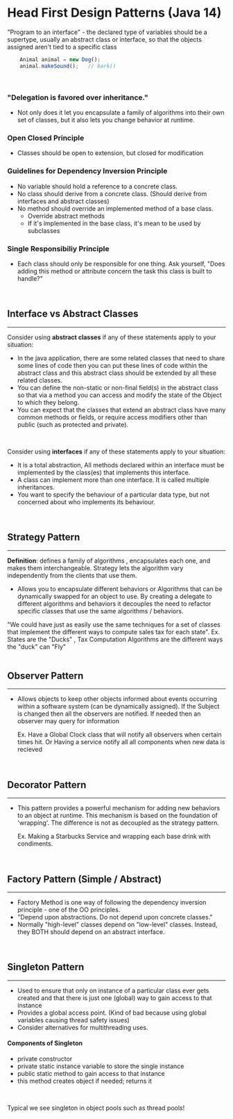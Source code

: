 # Head First Design Patterns (Java 14)

"Program to an interface" - the declared type of variables should be a supertype, usually an abstract class or interface, so that the objects assigned aren't tied to a specific class

```js
    Animal animal = new Dog(); 
    animal.makeSound();   // bark() 
```
<br>

### "Delegation is favored over inheritance."
* Not only does it let you encapsulate a family of algorithms into their own set of classes, but it also lets you change behavior at runtime. 

### Open Closed Principle
* Classes should be open to extension, but closed for modification

### Guidelines for Dependency Inversion Principle
* No variable should hold a reference to a concrete class.
* No class should derive from a concrete class. (Should derive from interfaces and abstract classes)
* No method should override an implemented method of a base class. 
    - Override abstract methods
    - If it's implemented in the base class, it's mean to be used by subclasses 

### Single Responsibiliy Principle
* Each class should only be responsible for one thing. Ask yourself, "Does adding this method or attribute concern the task this class is built to handle?"

<br>

## Interface vs Abstract Classes
---
Consider using **abstract classes** if any of these statements apply to your situation:  

* In the java application, there are some related classes that need to share some lines of code then you can put these lines of code within the abstract class and this abstract class should be extended by all these related classes.
* You can define the non-static or non-final field(s) in the abstract class so that via a method you can access and modify the state of the Object to which they belong.
* You can expect that the classes that extend an abstract class have many common methods or fields, or require access modifiers other than public (such as protected and private).
<br>


Consider using **interfaces** if any of these statements apply to your situation:  

* It is a total abstraction, All methods declared within an interface must be implemented by the class(es) that implements this interface.
* A class can implement more than one interface. It is called multiple inheritances.
* You want to specify the behaviour of a particular data type, but not concerned about who implements its behaviour.

<br>

## Strategy Pattern  <br>
--- 

**Definition**: defines a family of algorithms , encapsulates each one, and makes them interchangeable. Strategy lets the algorithm vary independently from the clients that use them. 

* Allows you to encapsulate different behaviors or Algorithms that can be dynamically swapped for an object to use. By creating a delegate to different algorithms and behaviors it decouples the need to refactor specific classes that use the same algorithms / behaviors. 

"We could have just as easily use the same techniques for a set of classes that implement the different ways to compute sales tax for each state". 
    Ex. States are the "Ducks" , Tax Computation Algorithms are the different ways the "duck" can "Fly" 
<br><br>
## Observer Pattern 
--- 
* Allows objects to keep other objects informed about events occurring within a software system (can be dynamically assigned). If the Subject is changed then all the observers are notified. If needed then an observer may query for information 

    Ex. Have a Global Clock class that will notify all observers when certain times hit. Or Having a service notify all all components when new data is recieved
<br>

## Decorator Pattern
---
* This pattern provides a powerful mechanism for adding new behaviors to an object at runtime. This mechanism is based on the foundation of 'wrapping'. The difference is not as decoupled as the strategy pattern. 

    Ex. Making a Starbucks Service and wrapping each base drink with condiments.
<br>

## Factory Pattern (Simple / Abstract)
--- 
* Factory Method is one way of following the dependency inversion principle - one of the OO principles. 
* "Depend upon abstractions. Do not depend upon concrete classes." 
* Normally "high-level" classes depend on "low-level" classes. Instead, they BOTH should depend on an abstract interface. 
<br>

## Singleton Pattern
---
* Used to ensure that only on instance of a particular class ever gets created and that there is just one (global) way to gain access to that instance 
* Provides a global access point. (Kind of bad because using global variables causing thread safety issues)
* Consider alternatives for multithreading uses. 

#### Components of Singleton
- private constructor
- private static instance variable to store the single instance
- public static method to gain access to that instance
- this method creates object if needed; returns it 
<br>

 Typical we see singleton in object pools such as thread pools! 